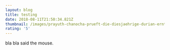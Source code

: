 ```yaml
---
layout: blog
title: testing
date: 2018-08-11T21:50:34.821Z
thumbnail: /images/prayuth-chanocha-prueft-die-diesjaehrige-durian-ernte.jpg
rating: '5'
---
```

bla bla said the mouse.
